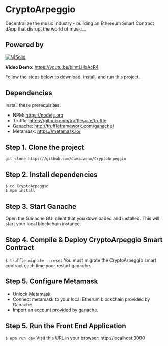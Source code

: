 
# CryptoArpeggio
Decentralize the music industry - building an Ethereum Smart Contract dApp that disrupt the world of music...

## Powered by
[![N|Solid](https://openzeppelin.org/img/openzeppelin-logo.png)](https://openzeppelin.org)

**Video Demo:**
https://youtu.be/bimtLHxAcR4

Follow the steps below to download, install, and run this project.

## Dependencies
Install these prerequisites.
- NPM: https://nodejs.org
- Truffle: https://github.com/trufflesuite/truffle
- Ganache: http://truffleframework.com/ganache/
- Metamask: https://metamask.io/


## Step 1. Clone the project
`git clone https://github.com/davidzeno/CryptoArpeggio`

## Step 2. Install dependencies
```
$ cd CryptoArpeggio
$ npm install
```

## Step 3. Start Ganache
Open the Ganache GUI client that you downloaded and installed. This will start your local blockchain instance.

## Step 4. Compile & Deploy CryptoArpeggio Smart Contract
`$ truffle migrate --reset`
You must migrate the CryptoArpeggio smart contract each time your restart ganache.

## Step 5. Configure Metamask
- Unlock Metamask
- Connect metamask to your local Etherum blockchain provided by Ganache.
- Import an account provided by ganache.

## Step 5. Run the Front End Application
`$ npm run dev`
Visit this URL in your browser: http://localhost:3000



